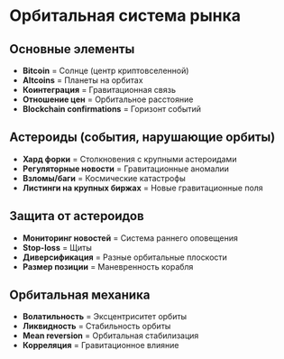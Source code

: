 # Орбитальная система рынка

## Основные элементы

- **Bitcoin** = Солнце (центр криптовселенной)
- **Altcoins** = Планеты на орбитах
- **Коинтеграция** = Гравитационная связь
- **Отношение цен** = Орбитальное расстояние
- **Blockchain confirmations** = Горизонт событий

## Астероиды (события, нарушающие орбиты)

- **Хард форки** = Столкновения с крупными астероидами
- **Регуляторные новости** = Гравитационные аномалии
- **Взломы/баги** = Космические катастрофы
- **Листинги на крупных биржах** = Новые гравитационные поля

## Защита от астероидов

- **Мониторинг новостей** = Система раннего оповещения
- **Stop-loss** = Щиты
- **Диверсификация** = Разные орбитальные плоскости
- **Размер позиции** = Маневренность корабля

## Орбитальная механика

- **Волатильность** = Эксцентриситет орбиты
- **Ликвидность** = Стабильность орбиты
- **Mean reversion** = Орбитальная стабилизация
- **Корреляция** = Гравитационное влияние
